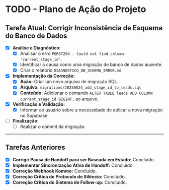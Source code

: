 # TODO - Plano de Ação do Projeto

## Tarefa Atual: Corrigir Inconsistência de Esquema do Banco de Dados

-   [x] **Análise e Diagnóstico:**
    -   [x] Analisar o erro `PGRST204 - Could not find column 'current_stage_id'`.
    -   [x] Identificar a causa como uma migração de banco de dados ausente.
    -   [x] Criar o relatório `DIAGNOSTICO_DB_SCHEMA_ERROR.md`.

-   [x] **Implementação da Correção:**
    -   [x] **Ação:** Criar um novo arquivo de migração SQL.
    -   [x] **Arquivo:** `migrations/20250824_add_stage_id_to_leads.sql`
    -   [x] **Conteúdo:** Adicionar o comando `ALTER TABLE leads ADD COLUMN current_stage_id BIGINT;` ao arquivo.

-   [x] **Verificação e Validação:**
    -   [x] Informar ao usuário sobre a necessidade de aplicar a nova migração no Supabase.

-   [ ] **Finalização:**
    -   [ ] Realizar o commit da migração.

---

## Tarefas Anteriores
-   [x] **Corrigir Pausa de Handoff para ser Baseada em Estado:** Concluído.
-   [x] **Implementar Sincronização Ativa de Handoff:** Concluído.
-   [x] **Correção Webhook Kommo:** Concluído.
-   [x] **Correção Crítica do Protocolo de Silêncio:** Concluído.
-   [x] **Correção Crítica do Sistema de Follow-up:** Concluído.
